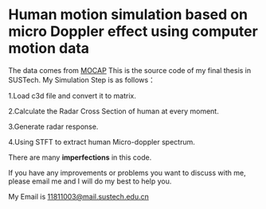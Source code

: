 # Human motion simulation based on micro Doppler effect using computer motion data
The data comes from [MOCAP](http://mocap.cs.cmu.edu/)
This is the source code of my final thesis in SUSTech.
My Simulation Step is as follows：

1.Load c3d file and convert it to matrix.

2.Calculate the Radar Cross Section of human at every moment.

3.Generate radar response.

4.Using STFT to extract human Micro-doppler spectrum.


There are many **imperfections** in this code. 

If you have any improvements or problems you want to discuss with me, please email me and I will do my best to help you.

My Email is [11811003@mail.sustech.edu.cn](mailto:11811003@mail.sustech.edu.cn)
